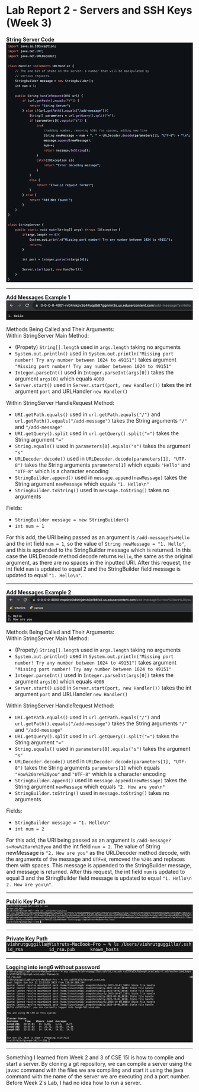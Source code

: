 # Lab Report 2 - Servers and SSH Keys (Week 3)
**String Server Code**  \
![Image](StringServerCode2.png)  

---

**Add Messages Example 1** \
![Image](AddMessage1.png)  

Methods Being Called and Their Arguments:  \
Within StringServer Main Method: 
- (Propety) `String[].length` used in `args.length` taking no arguments
- `System.out.println()` used in `System.out.println("Missing port number! Try any number between 1024 to 49151")` takes argument `"Missing port number! Try any number between 1024 to 49151"`
- `Integer.parseInt()` used in `Integer.parseInt(args[0])` takes the argument `args[0]` which equals `4000`
- `Server.start()` used in `Server.start(port, new Handler())` takes the int argument `port` and URLHandler `new Handler()`

Within StringServer HandleRequest Method:
- `URI.getPath.equals()` used in `url.getPath.equals("/")` and `url.getPath().equals("/add-message")` takes the String arguments `"/"` and `"/add-message"`
-  `URI.getQuery().split` used in `url.getQuery().split("=")` takes the String argument `"="`
-  `String.equals()` used in `parameters[0].equals("s")` takes the argument `"s"`
-  `URLDecoder.decode()` used in `URLDecoder.decode(parameters[1], "UTF-8")` takes the String arguments `parameters[1]` which equals `"Hello"` and `"UTF-8"` which is a character encoding
-  `StringBuilder.append()` used in `message.append(newMessage)` takes the String argument `newMessage` which equals `"1. Hello\n"`
-  `StringBuilder.toString()` used in `message.toString()` takes no arguments

Fields: 
- `StringBuilder message = new StringBuilder()`
- `int num = 1`

For this add, the URI being passed as an argument is `/add-message?s=Hello` and the int field `num = 1`, so the value of `String newMessage = "1. Hello"`, and this is appended to the StringBuilder message which is returned. In this case the URLDecode method decode returns `Hello`, the same as the original argument, as there are no spaces in the inputted URI. After this request, the int field `num` is updated to equal 2 and the StringBuilder field message is updated to equal `"1. Hello\n"`.

---

**Add Messages Example 2** \
![Image](AddMessage3.png)  

Methods Being Called and Their Arguments:  \
Within StringServer Main Method: 
- (Propety) `String[].length` used in `args.length` taking no arguments
- `System.out.println()` used in `System.out.println("Missing port number! Try any number between 1024 to 49151")` takes argument `"Missing port number! Try any number between 1024 to 49151"`
- `Integer.parseInt()` used in `Integer.parseInt(args[0])` takes the argument `args[0]` which equals `4000`
- `Server.start()` used in `Server.start(port, new Handler())` takes the int argument `port` and URLHandler `new Handler()`

Within StringServer HandleRequest Method:
- `URI.getPath.equals()` used in `url.getPath.equals("/")` and `url.getPath().equals("/add-message")` takes the String arguments `"/"` and `"/add-message"`
-  `URI.getQuery().split` used in `url.getQuery().split("=")` takes the String argument `"="`
-  `String.equals()` used in `parameters[0].equals("s")` takes the argument `"s"`
-  `URLDecoder.decode()` used in `URLDecoder.decode(parameters[1], "UTF-8")` takes the String arguments `parameters[1]` which equals `"How%20are%20you"` and `"UTF-8"` which is a character encoding
-  `StringBuilder.append()` used in `message.append(newMessage)` takes the String argument `newMessage` which equals `"2. How are you\n"`
-  `StringBuilder.toString()` used in `message.toString()` takes no arguments

Fields: 
- `StringBuilder message = "1. Hello\n"`
- `int num = 2`

For this add, the URI being passed as an argument is `/add-message?s=How%20are%20you` and the int field `num = 2`. The value of String newMessage is `"2. How are you"` as the URLDecoder method decode, with the arguments of the message and `UTF=8`, removed the `%20s` and replaces them with spaces. This message is appended to the StringBuilder message, and message is returned. After this request, the int field `num` is updated to equal 3 and the StringBuilder field message is updated to equal `"1. Hello\n 2. How are you\n"`.

---

**Public Key Path** \
![Image](PublicKeyPath.png)  

---

**Private Key Path** \
![Image](PublicKeyls.png)

---

**Logging into ieng6 without password** \
![Image](LoginNoPw.png)  

---

Something I learned from Week 2 and 3 of CSE 15l is how to compile and start a server. By cloning a git repository, we can compile a server using the javac command with the files we are compiling and start it using the java command with the name of the server we are executing and a port number. Before Week 2's Lab, I had no idea how to run a server.
